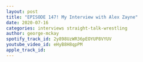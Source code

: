 ```yaml
---
layout: post
title: "EPISODE 147! My Interview with Alex Zayne"
date: 2020-07-16
categories: interviews straight-talk-wrestling
author: george-mckay
spotify_track_id: 2y898UzWR36pEOYUP8VYUV
youtube_video_id: eHyB8H8qpPM
apple_track_id: 
---
```

